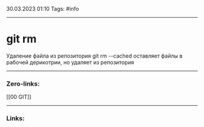 30.03.2023 01:10
Tags: #info 

---
# git rm
Удаление файла из репозитория
git rm --cached оставляет файлы в рабочей дерикотрии, но удаляет из репозитория

---
### Zero-links:
[[00 GIT]]

---
### Links:

